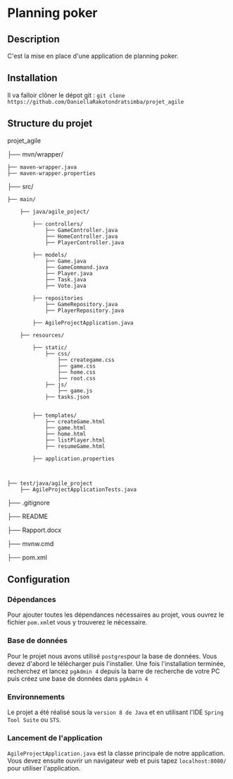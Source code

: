 
# Planning poker

## Description

C'est la mise en place d'une application de planning poker.

## Installation

Il va falloir clôner le dépot git : `git clone https://github.com/DaniellaRakotondratsimba/projet_agile`


## Structure du projet
projet_agile

├── mvn/wrapper/

    ├── maven-wrapper.java
    ├── maven-wrapper.properties

├── src/

    ├── main/
    
        ├── java/agile_poject/
            
            ├── controllers/
                ├── GameController.java  
                ├── HomeController.java
                ├── PlayerController.java

            ├── models/
                ├── Game.java    
                ├── GameCommand.java  
                ├── Player.java
                ├── Task.java  
                ├── Vote.java
                
            ├── repositories
                ├── GameRepository.java    
                ├── PlayerRepository.java 
            
            ├── AgileProjectApplication.java
        
        ├── resources/
            
            ├── static/
                ├── css/   
                    ├── creategame.css
                    ├── game.css
                    ├── home.css
                    ├── root.css
                ├── js/ 
                    ├── game.js
                ├── tasks.json
            
            
            ├── templates/
                ├── createGame.html  
                ├── game.html
                ├── home.html
                ├── listPlayer.html
                ├── resumeGame.html
            
            ├── application.properties


    
    ├── test/java/agile_project
        ├── AgileProjectApplicationTests.java

├── .gitignore

├── README

├── Rapport.docx

├── mvnw.cmd

├── pom.xml



## Configuration
### Dépendances
Pour ajouter toutes les dépendances nécessaires au projet, vous ouvrez le fichier `pom.xml`et vous y trouverez le nécessaire.
### Base de données
Pour le projet nous avons utilisé `postgres`pour la base de données. Vous devez d'abord le télécharger puis l'installer. Une fois l'installation terminée, recherchez et lancez `pgAdmin 4` depuis la barre de recherche de votre PC puis créez une base de données dans `pgAdmin 4`
### Environnements
Le projet a été réalisé sous la `version 8 de Java` et en utilisant l'IDE `Spring Tool Suite` ou `STS`.
### Lancement de l'application
`AgileProjectApplication.java` est la classe principale de notre application. Vous devez ensuite ouvrir un navigateur web et puis tapez `localhost:8080/` pour utiliser l'application.
